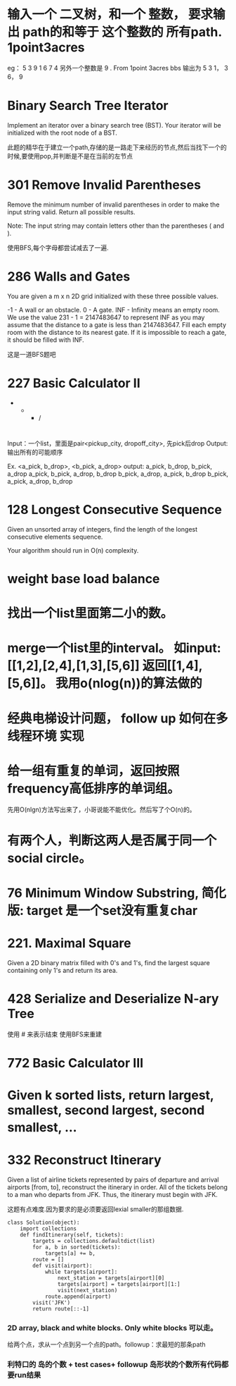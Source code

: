 # 输入一个 二叉树，和一个 整数， 要求输出 path的和等于 这个整数的 所有path. 1point3acres
eg：   5
      3       9
   1   6  7    4    另外一个整数是 9
. From 1point 3acres bbs
输出为  5 3 1， 3 6， 9

# Binary Search Tree Iterator
Implement an iterator over a binary search tree (BST). Your iterator will be initialized with the root node of a BST.

此题的精华在于建立一个path,存储的是一路走下来经历的节点,然后当找下一个的时候,要使用pop,并判断是不是在当前的左节点

# 301 Remove Invalid Parentheses
Remove the minimum number of invalid parentheses in order to make the input string valid. Return all possible results.

Note: The input string may contain letters other than the parentheses ( and ).

使用BFS,每个字母都尝试减去了一遍.

# 286 Walls and Gates

You are given a m x n 2D grid initialized with these three possible values.

-1 - A wall or an obstacle.
0 - A gate.
INF - Infinity means an empty room. We use the value 231 - 1 = 2147483647 to represent INF as you may assume that the distance to a gate is less than 2147483647.
Fill each empty room with the distance to its nearest gate. If it is impossible to reach a gate, it should be filled with INF.

这是一道BFS题吧

# 227 Basic Calculator II

+ - * /

#
Input：一个list，里面是pair<pickup_city, dropoff_city>, 先pick后drop
Output: 输出所有的可能顺序

Ex. <a_pick, b_drop>, <b_pick, a_drop>
output:
a_pick, b_drop, b_pick, a_drop
a_pick, b_pick, a_drop, b_drop
b_pick, a_drop, a_pick, b_drop
b_pick, a_pick, a_drop, b_drop

# 128 Longest Consecutive Sequence
Given an unsorted array of integers, find the length of the longest consecutive elements sequence.

Your algorithm should run in O(n) complexity.

# weight base load balance

# 找出一个list里面第二小的数。

#  merge一个list里的interval。 如input: [[1,2],[2,4],[1,3],[5,6]] 返回[[1,4],[5,6]]。 我用o(nlog(n))的算法做的

# 经典电梯设计问题， follow up 如何在多线程环境 实现

# 给一组有重复的单词，返回按照frequency高低排序的单词组。
先用O(nlgn)方法写出来了，小哥说能不能优化。然后写了个O(n)的。

# 有两个人，判断这两人是否属于同一个social circle。

# 76 Minimum Window Substring, 简化版: target 是一个set没有重复char

# 221. Maximal Square

Given a 2D binary matrix filled with 0's and 1's, find the largest square containing only 1's and return its area.

# 428 Serialize and Deserialize N-ary Tree

使用 # 来表示结束
使用BFS来重建

# 772 Basic Calculator III

# Given k sorted lists, return largest, smallest, second largest, second smallest, ...　

# 332 Reconstruct Itinerary

Given a list of airline tickets represented by pairs of departure and arrival airports [from, to], reconstruct the itinerary in order. All of the tickets belong to a man who departs from JFK. Thus, the itinerary must begin with JFK.

这题有点难度.因为要求的是必须要返回lexial smaller的那组数据.

```
class Solution(object):
    import collections
    def findItinerary(self, tickets):
        targets = collections.defaultdict(list)
        for a, b in sorted(tickets):
            targets[a] += b,
        route = []
        def visit(airport):
            while targets[airport]:
                next_station = targets[airport][0]
                targets[airport] = targets[airport][1:]
                visit(next_station)
            route.append(airport)
        visit('JFK')
        return route[::-1]
```

### 2D array, black and white blocks. Only white blocks 可以走。
给两个点，求从一个点到另一个点的path。followup：求最短的那条path

### 利特口的 岛的个数 + test cases+ followup 岛形状的个数所有代码都要run结果

###
